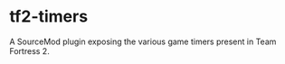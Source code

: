 tf2-timers
==========

A SourceMod plugin exposing the various game timers present in Team Fortress 2.
